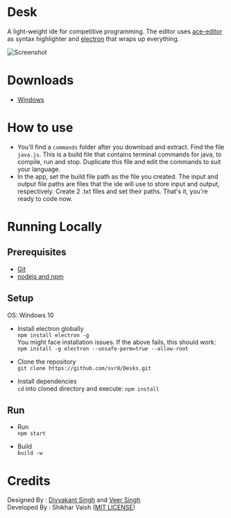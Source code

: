 # Desk
A light-weight ide for competitive programming. The editor uses [ace-editor](https://github.com/ajaxorg/ace) as syntax highlighter and [electron](https://electronjs.org/) that wraps up everything.

![Screenshot](https://github.com/svr8/Desk/blob/UX-Updates/Preview.PNG)

# Downloads
+ [Windows](http://www.mediafire.com/file/2aurp6k25dasua1/Desk%20Setup-1.1.3.zip)

# How to use
+ You'll find a `commands` folder after you download and extract.
Find the file `java.js`. This is a build file that contains terminal commands for java, to compile, run and stop. Duplicate this file and edit the commands to suit your language.<br/>
+ In the app, set the build file path as the file you created. The input and output file paths are files that the ide will use to store input and output, respectively. Create 2 .txt files and set their paths. That's it, you're ready to code now.
# Running Locally
## Prerequisites
+ [Git](https://git-scm.com/)
+ [nodejs and npm](https://nodejs.org/en/)

## Setup
OS: Windows 10

+ Install electron globally<br/>
`npm install electron -g`<br/>
You might face installation issues. If the above fails, this should work:<br/>
`npm install -g electron --unsafe-perm=true --allow-root`

+ Clone the repository<br/>
`git clone https://github.com/svr8/Desks.git`

+ Install dependencies<br/>
`cd` into cloned directory and execute:
`npm install`

## Run
+ Run<br/>
`npm start`

+ Build<br/>
`build -w`

# Credits
Designed By : [Divyakant Singh](https://www.behance.net/divyakantsingh) and [Veer Singh](https://www.instagram.com/weavingweb/) <br/>
Developed By : Shikhar Vaish ([MIT LICENSE](https://github.com/svr8/Desk/blob/master/LICENSE))
